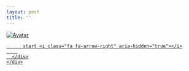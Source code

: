 ```yaml
---
layout: post
title: ''
---
```


<p class="imglist">

<div class="image-container">
  <a href="https://pic.superbed.cn/item/5dadce678b58bc7bf770c49a.jpg"  data-fancybox="images">
    <img src="https://cxcxcx.cx/assets/img/cx/cx0004/c.jpg" alt="Avatar" class="image" />
    <div class="overlay">
      <div class="text">
        
          start <i class="fa fa-arrow-right" aria-hidden="true"></i>
        
      </div>
    </div>
  </a>
</div>

<a href="https://pic.superbed.cn/item/5dadce678b58bc7bf770c49d.jpg" data-fancybox="images"><img src="" /></a>
<a href="https://pic.superbed.cn/item/5dadce678b58bc7bf770c4a0.jpg" data-fancybox="images"><img src="" /></a>
<a href="https://pic.superbed.cn/item/5dadce678b58bc7bf770c4a4.jpg" data-fancybox="images"><img src="" /></a>
<a href="https://pic.superbed.cn/item/5dadce678b58bc7bf770c4a7.jpg" data-fancybox="images"><img src="" /></a>
<a href="https://pic.superbed.cn/item/5dadce678b58bc7bf770c4a9.jpg" data-fancybox="images"><img src="" /></a>
<a href="https://pic.superbed.cn/item/5dadce678b58bc7bf770c4ad.jpg" data-fancybox="images"><img src="" /></a>
<a href="https://pic.superbed.cn/item/5dadce678b58bc7bf770c4b2.jpg" data-fancybox="images"><img src="" /></a>
<a href="https://pic.superbed.cn/item/5dadce678b58bc7bf770c4b7.jpg" data-fancybox="images"><img src="" /></a>
<a href="https://pic.superbed.cn/item/5dadce678b58bc7bf770c4bb.jpg" data-fancybox="images"><img src="" /></a>
<a href="https://pic.superbed.cn/item/5dadce678b58bc7bf770c4bd.jpg" data-fancybox="images"><img src="" /></a>
<a href="https://pic.superbed.cn/item/5dadce678b58bc7bf770c4c0.jpg" data-fancybox="images"><img src="" /></a>
<a href="https://pic.superbed.cn/item/5dadce678b58bc7bf770c4c4.jpg" data-fancybox="images"><img src="" /></a>
<a href="https://pic.superbed.cn/item/5dadce678b58bc7bf770c4c7.jpg" data-fancybox="images"><img src="" /></a>
<a href="https://pic.superbed.cn/item/5dadce678b58bc7bf770c4ca.jpg" data-fancybox="images"><img src="" /></a>
<a href="https://pic.superbed.cn/item/5dadce678b58bc7bf770c4cf.jpg" data-fancybox="images"><img src="" /></a>
<a href="https://pic.superbed.cn/item/5dadce678b58bc7bf770c4d2.jpg" data-fancybox="images"><img src="" /></a>
<a href="https://pic.superbed.cn/item/5dadce678b58bc7bf770c4d6.jpg" data-fancybox="images"><img src="" /></a>
<a href="https://pic.superbed.cn/item/5dadce678b58bc7bf770c4db.jpg" data-fancybox="images"><img src="" /></a>
<a href="https://pic.superbed.cn/item/5dadce678b58bc7bf770c4de.jpg" data-fancybox="images"><img src="" /></a>
<a href="https://pic.superbed.cn/item/5dadce678b58bc7bf770c4e5.jpg" data-fancybox="images"><img src="" /></a>
<a href="https://pic.superbed.cn/item/5dadce678b58bc7bf770c4eb.jpg" data-fancybox="images"><img src="" /></a>
<a href="https://pic.superbed.cn/item/5dadce678b58bc7bf770c4f0.jpg" data-fancybox="images"><img src="" /></a>
<a href="https://pic.superbed.cn/item/5dadce678b58bc7bf770c4f3.jpg" data-fancybox="images"><img src="" /></a>
<a href="https://pic.superbed.cn/item/5dadce678b58bc7bf770c4fb.jpg" data-fancybox="images"><img src="" /></a>
<a href="https://pic.superbed.cn/item/5dadce678b58bc7bf770c500.jpg" data-fancybox="images"><img src="" /></a>
<a href="https://pic.superbed.cn/item/5dadce678b58bc7bf770c502.jpg" data-fancybox="images"><img src="" /></a>
<a href="https://pic.superbed.cn/item/5dadce678b58bc7bf770c505.jpg" data-fancybox="images"><img src="" /></a>
<a href="https://pic.superbed.cn/item/5dadce678b58bc7bf770c50b.jpg" data-fancybox="images"><img src="" /></a>
<a href="https://pic.superbed.cn/item/5dadce678b58bc7bf770c50e.jpg" data-fancybox="images"><img src="" /></a>
<a href="https://pic.superbed.cn/item/5dadce678b58bc7bf770c511.jpg" data-fancybox="images"><img src="" /></a>
<a href="https://pic.superbed.cn/item/5dadce678b58bc7bf770c513.jpg" data-fancybox="images"><img src="" /></a>
<a href="https://pic.superbed.cn/item/5dadce678b58bc7bf770c51a.jpg" data-fancybox="images"><img src="" /></a>
<a href="https://pic.superbed.cn/item/5dadce678b58bc7bf770c520.jpg" data-fancybox="images"><img src="" /></a>
<a href="https://pic.superbed.cn/item/5dadce678b58bc7bf770c524.jpg" data-fancybox="images"><img src="" /></a>
<a href="https://pic.superbed.cn/item/5dadce678b58bc7bf770c526.jpg" data-fancybox="images"><img src="" /></a>
<a href="https://pic.superbed.cn/item/5dadce678b58bc7bf770c52e.jpg" data-fancybox="images"><img src="" /></a>
<a href="https://pic.superbed.cn/item/5dadce678b58bc7bf770c534.jpg" data-fancybox="images"><img src="" /></a>






</p>
